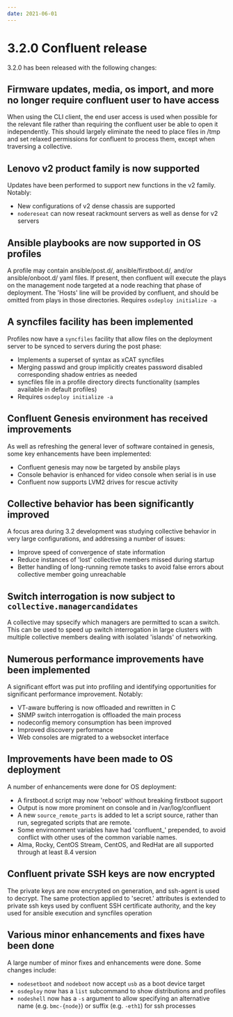 ```yaml
---
date: 2021-06-01
---
```


# 3.2.0 Confluent release

3.2.0 has been released with the following changes:
<!-- more -->

## Firmware updates, media, os import, and more no longer require confluent user to have access

When using the CLI client, the end user access is used when possible for
the relevant file rather than requiring the confluent user be able to open
it independently. This should largely eliminate the need to place files in
/tmp and set relaxed permissions for confluent to process them, except
when traversing a collective.

## Lenovo v2 product family is now supported

Updates have been performed to support new functions in the v2 family. Notably:
* New configurations of v2 dense chassis are supported
* `nodereseat` can now reseat rackmount servers as well as dense for v2 servers

## Ansible playbooks are now supported in OS profiles

A profile may contain ansible/post.d/, ansible/firstboot.d/, and/or ansible/onboot.d/ yaml files. If present,
then confluent will execute the plays on the management node targeted at a node reaching
that phase of deployment. The 'Hosts' line will be provided by confluent, and should be
omitted from plays in those directories.  Requires `osdeploy initialize -a`

## A syncfiles facility has been implemented

Profiles now have a `syncfiles` facility that allow files on the deployment server to be synced to servers
during the post phase:

* Implements a superset of syntax as xCAT syncfiles
* Merging passwd and group implicitly creates password disabled corresponding shadow entries as needed
* syncfiles file in a profile directory directs functionality (samples available in default profiles)
* Requires `osdeploy initialize -a`

## Confluent Genesis environment has received improvements

As well as refreshing the general lever of software contained in genesis, some key enhancements have been implemented:

* Confluent genesis may now be targeted by ansbile plays
* Console behavior is enhanced for video console when serial is in use
* Confluent now supports LVM2 drives for rescue activity

## Collective behavior has been significantly improved

A focus area during 3.2 development was studying collective behavior in very large configurations,
and addressing a number of issues:
* Improve speed of convergence of state information
* Reduce instances of 'lost' collective members missed during startup
* Better handling of long-running remote tasks to avoid false errors about collective member going unreachable

## Switch interrogation is now subject to `collective.managercandidates`

A collective may spsecify which managers are permitted to scan a switch. This can be used to speed up switch interrogation
in large clusters with multiple collective members dealing with isolated 'islands' of networking.

## Numerous performance improvements have been implemented

A significant effort was put into profiling and identifying opportunities for significant performance improvement. Notably:

* VT-aware buffering is now offloaded and rewritten in C
* SNMP switch interrogation is offloaded the main process
* nodeconfig memory consumption has been improved
* Improved discovery performance
* Web consoles are migrated to a websocket interface

## Improvements have been made to OS deployment

A number of enhancements were done for OS deployment:
* A firstboot.d script may now 'reboot' without breaking firstboot support
* Output is now more prominent on console and in /var/log/confluent
* A new `source_remote_parts` is added to let a script source, rather than run, segregated scripts that are remote.
* Some envirnonment variables have had 'confluent_' prepended, to avoid conflict with other uses of the common variable names.
* Alma, Rocky, CentOS Stream, CentOS, and RedHat are all supported through at least 8.4 version

## Confluent private SSH keys are now encrypted

The private keys are now encrypted on generation, and ssh-agent is used
to decrypt. The same protection applied to 'secret.' attributes is extended
to private ssh keys used by confluent SSH certificate authority, and the
key used for ansible execution and syncfiles operation

## Various minor enhancements and fixes have been done

A large number of minor fixes and enhancements were done. Some changes include:

* `nodesetboot` and `nodeboot` now accept `usb` as a boot device target
* `osdeploy` now has a `list` subcommand to show distributions and profiles
* `nodeshell` now has a `-s` argument to allow specifying an alternative name (e.g. `bmc-{node}`) or suffix (e.g. `-eth1`) for ssh processes


